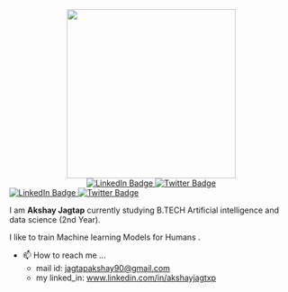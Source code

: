 <div id="header" align="center">
  <img src="https://media.giphy.com/media/QyJTDR8VkUtyKHNPm9/giphy.gif" width= 300 />
  <div id="badges">
  <a href="https://www.linkedin.com/in/akshayjagtxp/">
    <img src="https://img.shields.io/badge/LinkedIn-blue?style=for-the-badge&logo=linkedin&logoColor=white" alt="LinkedIn Badge"/>
  </a>
  <a href="https://twitter.com/akshxy__">
    <img src="https://img.shields.io/badge/Twitter-blue?style=for-the-badge&logo=twitter&logoColor=white" alt="Twitter Badge"/>
  </a>
</div>
</div>

<div id="badges">
  <a href="https://www.linkedin.com/in/akshayjagtxp/">
    <img src="https://img.shields.io/badge/LinkedIn-blue?style=for-the-badge&logo=linkedin&logoColor=white" alt="LinkedIn Badge"/>
  </a>
  <a href="https://twitter.com/akshxy__">
    <img src="https://img.shields.io/badge/Twitter-blue?style=for-the-badge&logo=twitter&logoColor=white" alt="Twitter Badge"/>
  </a>
</div>

I am **Akshay Jagtap** currently studying B.TECH Artificial intelligence and data science (2nd Year).

I like to train Machine learning Models for Humans . 
- 📫 How to reach me ...
  -  mail id: jagtapakshay90@gmail.com
  -  my linked_in: www.linkedin.com/in/akshayjagtxp

<!---
akshxyjagtap/akshxyjagtap is a ✨ special ✨ repository because its `README.md` (this file) appears on your GitHub profile.
You can click the Preview link to take a look at your changes.
--->
